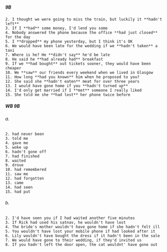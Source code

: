 ##### 9B
    2. I thought we were going to miss the train, but luckily it **hadn't left**
    3. If I **had** some money, I'd lend you some
    4. Nobody answered the phone because the office **had just closed** for the day
    5. I **dropped** my phone yesterday, but I think it's OK
    6. We would have been late for the wedding if we **hadn't taken** a taxi
    7. Where is he? He **didn't say** he'd be late
    8. He said he **had already had** breakfast
    9. If we **had bought** out tickets sooner, they would have been cheaper
    10. We **saw** our friends every weekend when we lived in Glasgow
    11. How long **had you known** him when he proposed to you?
    12. She said she **hadn't eaten** meat for over three years
    13. I would have gone home if you **hadn't turned up**
    14. I'd only get married if I **met** someone I really liked
    15. She told me she **had lost** her phone twice before 

##### WB 9B
###### a.
    2. had never been
    3. told me
    4. gave me
    5. woke up
    6. hadn't gone off
    7. had finished
    8. waited
    9. drove
    10. had remembered 
    11. saw me
    12. had forgotten
    13. came
    14. had seen
    15. had put

###### b.
    2. I'd have seen you if I had waited another five minutes
    3. If Rick had used his satnav, he wouldn't have lost
    4. The bride's mother wouldn't have gone home if she hadn't felt ill
    5. You wouldn't have lost your mobile phone if had looked after it
    6. Lily wouldn't have bought the dress if it hadn't been in the sale
    7. We would have gone to their wedding, if they'd invited us
    8. If you hadn't left the door open, the cat wouldnt' have gone out
